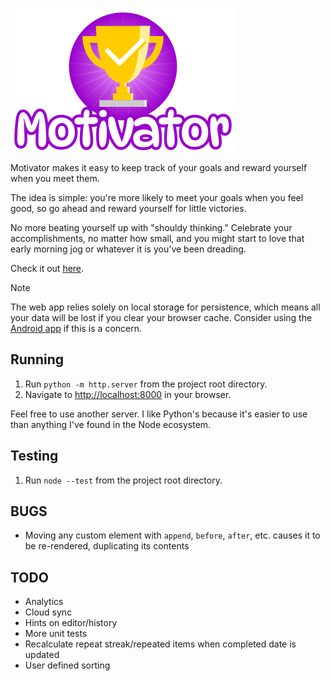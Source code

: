 ![Motivator](img/logo.png)

Motivator makes it easy to keep track of your goals and reward yourself when
you meet them.

The idea is simple: you're more likely to meet your goals when you feel good,
so go ahead and reward yourself for little victories.

No more beating yourself up with "shouldy thinking." Celebrate your
accomplishments, no matter how small, and you might start to love that early
morning jog or whatever it is you've been dreading.

Check it out [here](https://dkennedy.io/motivator).

> [!NOTE]
> The web app relies solely on local storage for persistence, which means all
> your data will be lost if you clear your browser cache. Consider using the
> [Android app](https://github.com/dave-kennedy/motivator-android) if this is a
> concern.

## Running

1. Run `python -m http.server` from the project root directory.
2. Navigate to [http://localhost:8000](http://localhost:8000) in your browser.

Feel free to use another server. I like Python's because it's easier to use than
anything I've found in the Node ecosystem.

## Testing

1. Run `node --test` from the project root directory.

## BUGS

* Moving any custom element with `append`, `before`, `after`, etc. causes it to
  be re-rendered, duplicating its contents

## TODO

* Analytics
* Cloud sync
* Hints on editor/history
* More unit tests
* Recalculate repeat streak/repeated items when completed date is updated
* User defined sorting

